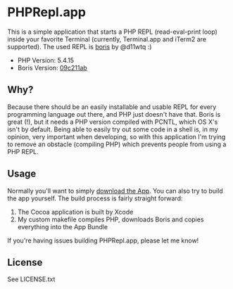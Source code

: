 # PHPRepl.app

This is a simple application that starts a PHP REPL (read-eval-print loop) inside your favorite Terminal (currently, Terminal.app and iTerm2 are supported). The used REPL is [boris](https://github.com/d11wtq/boris) by @d11wtq :)

* PHP Version: 5.4.15
* Boris Version: [09c211ab](https://github.com/d11wtq/boris/commit/09c211ab3a79154f39efce542f737ad08596e63f)


## Why?

Because there should be an easily installable and usable REPL for every programming language out there, and PHP just doesn't have that. Boris is great (!), but it needs a PHP version compiled with PCNTL, which OS X's isn't by default. Being able to easily try out some code in a shell is, in my opinion, very important when developing, so with this application I'm trying to remove an obstacle (compiling PHP) which prevents people from using a PHP REPL.


## Usage

Normally you'll want to simply [download the App](x3ro.de/downloads/PHPRepl.app.v0.1.zip). You can also try to build the app yourself. The build process is fairly straight forward:

1. The Cocoa application is built by Xcode
2. My custom makefile compiles PHP, downloads Boris and copies everything into the App Bundle

If you're having issues building PHPRepl.app, please let me know!


## License

See LICENSE.txt



